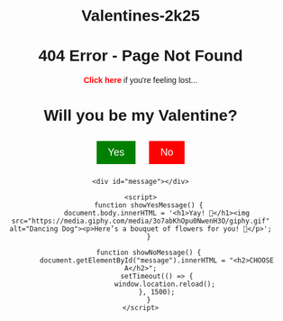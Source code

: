 # Valentines-2k25

 <!DOCTYPE html>
<html lang="en">
<head>
    <meta charset="UTF-8">
    <meta name="viewport" content="width=device-width, initial-scale=1.0">
    <title>404 Error</title>
    <style>
        body { text-align: center; font-family: Arial, sans-serif; margin-top: 20%; }
        a { text-decoration: none; color: red; font-weight: bold; }
    </style>
</head>
<body>
    <h1>404 Error - Page Not Found</h1>
    <p><a href="valentine.html">Click here</a> if you're feeling lost...</p>
</body>
</html>
<!DOCTYPE html>
<html lang="en">
<head>
    <meta charset="UTF-8">
    <meta name="viewport" content="width=device-width, initial-scale=1.0">
    <title>Be My Valentine?</title>
    <style>
        body { text-align: center; font-family: Arial, sans-serif; margin-top: 20%; }
        .btn { padding: 10px 20px; margin: 10px; font-size: 18px; cursor: pointer; border: none; }
        .yes { background-color: green; color: white; }
        .no { background-color: red; color: white; }
    </style>
</head>
<body>
    <h1>Will you be my Valentine?</h1>
    <button class="btn yes" onclick="showYesMessage()">Yes</button>
    <button class="btn no" onclick="showNoMessage()">No</button>

    <div id="message"></div>

    <script>
        function showYesMessage() {
            document.body.innerHTML = '<h1>Yay! 🎉</h1><img src="https://media.giphy.com/media/3o7abKhOpu0NwenH3O/giphy.gif" alt="Dancing Dog"><p>Here’s a bouquet of flowers for you! 💐</p>';
        }

        function showNoMessage() {
            document.getElementById("message").innerHTML = "<h2>CHOOSE A</h2>";
            setTimeout(() => {
                window.location.reload();
            }, 1500);
        }
    </script>
</body>
</html>
